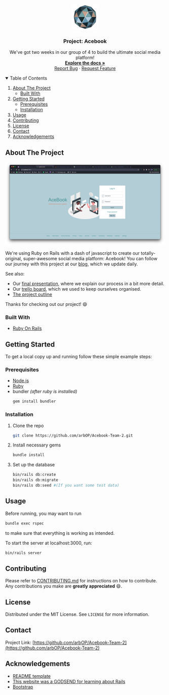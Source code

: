 <!--
*** Thanks for checking out the Best-README-Template. If you have a suggestion
*** that would make this better, please fork the repo and create a pull request
*** or simply open an issue with the tag "enhancement".
*** Thanks again! Now go create something AMAZING! :D
-->

<!-- PROJECT LOGO -->
<br />
<p align="center">
  <a href="https://github.com/arbOP/Acebook-Team-2">
    <img src="/app/assets/images/acebook_logo_shading.png" alt="Logo" width="80" height="80">
  </a>

  <h3 align="center">Project: Acebook</h3>

  <p align="center">
    We've got two weeks in our group of 4 to build the ultimate social media platform!
    <br />
    <a href="https://github.com/arbOP/Acebook-Team-2"><strong>Explore the docs »</strong></a>
    <br />
    <a href="https://github.com/arbOP/Acebook-Team-2/issues">Report Bug</a>
    ·
    <a href="https://github.com/arbOP/Acebook-Team-2/issues">Request Feature</a>
  </p>
</p>



<!-- TABLE OF CONTENTS -->
<details open="open">
  <summary>Table of Contents</summary>
  <ol>
    <li>
      <a href="#about-the-project">About The Project</a>
      <ul>
        <li><a href="#built-with">Built With</a></li>
      </ul>
    </li>
    <li>
      <a href="#getting-started">Getting Started</a>
      <ul>
        <li><a href="#prerequisites">Prerequisites</a></li>
        <li><a href="#installation">Installation</a></li>
      </ul>
    </li>
    <li><a href="#usage">Usage</a></li>
    <li><a href="#contributing">Contributing</a></li>
    <li><a href="#license">License</a></li>
    <li><a href="#contact">Contact</a></li>
    <li><a href="#acknowledgements">Acknowledgements</a></li>
  </ol>
</details>

<!-- ABOUT THE PROJECT -->
## About The Project

<a href="https://github.com/arbOP/Acebook-Team-2">
    <img src="/app/assets/images/homepage.png" alt="Acebook Homepage Screenshot">
  </a>

We're using Ruby on Rails with a dash of javascript to create our totally-original, super-awesome social media platform: Acebook!
You can follow our journey with this project at our [blog](https://acebookteam2.medium.com/), which we update daily.

See also:
* Our [final presentation](https://docs.google.com/presentation/d/1DaVtLLyEy4lUTwKGgWct8j-Lkr1XMucAYgprILSEW-U/edit?usp=sharing), where we explain our process in a bit more detail.
* Our [trello board](https://trello.com/b/5lBdCTpS/acebook), which we used to keep ourselves organised.
* [The project outline](https://github.com/makersacademy/course/tree/master/engineering_projects/rails)

Thanks for checking out our project! :smile:

### Built With

* [Ruby On Rails](https://rubyonrails.org/)
<!-- * [JQuery](https://jquery.com) -->


<!-- GETTING STARTED -->
## Getting Started

To get a local copy up and running follow these simple example steps:

### Prerequisites

* [Node.js](https://nodejs.org/en/download/)
* [Ruby](https://www.ruby-lang.org/en/downloads/)
* bundler _(after ruby is installed)_
  ```sh
  gem install bundler
  ```

### Installation

1. Clone the repo
   ```sh
   git clone https://github.com/arbOP/Acebook-Team-2.git
   ```
2. Install necessary gems
   ```sh
   bundle install
   ```
3. Set up the database
   ```sh
   bin/rails db:create
   bin/rails db:migrate
   bin/rails db:seed #(If you want some test data)
   ```

<!-- USAGE EXAMPLES -->
## Usage

Before running, you may want to run
```sh
bundle exec rspec
```
to make sure that everything is working as intended.

To start the server at localhost:3000, run:

```sh
bin/rails server
```

<!-- CONTRIBUTING -->
## Contributing

Please refer to [CONTRIBUTING.md](CONTRIBUTING.md) for instructions on how to contribute.
Any contributions you make are **greatly appreciated** :smile:.

<!-- LICENSE -->
## License

Distributed under the MIT License. See `LICENSE` for more information.

<!-- CONTACT -->
## Contact

Project Link: [https://github.com/arbOP/Acebook-Team-2](https://github.com/arbOP/Acebook-Team-2)



<!-- ACKNOWLEDGEMENTS -->
## Acknowledgements
* [README template](https://github.com/othneildrew/Best-README-Template)
* [This website was a GODSEND for learning about Rails](https://guides.rubyonrails.org)
* [Bootstrap](https://getbootstrap.com)
